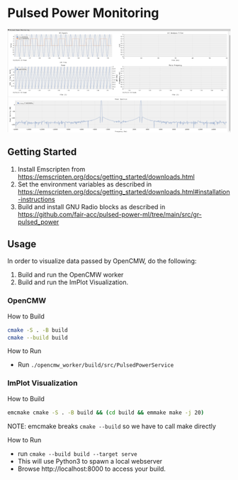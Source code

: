 # Pulsed Power Monitoring

![image](assets/dashboard_screenshot.png)

## Getting Started

1. Install Emscripten from https://emscripten.org/docs/getting_started/downloads.html
2. Set the environment variables as described in https://emscripten.org/docs/getting_started/downloads.html#installation-instructions
3. Build and install GNU Radio blocks as described in https://github.com/fair-acc/pulsed-power-ml/tree/main/src/gr-pulsed_power

## Usage

In order to visualize data passed by OpenCMW, do the following:

1. Build and run the OpenCMW worker
2. Build and run the ImPlot Visualization.

### OpenCMW

How to Build

```bash
cmake -S . -B build
cmake --build build
```

How to Run

- Run `./opencmw_worker/build/src/PulsedPowerService`

### ImPlot Visualization

How to Build

```bash
emcmake cmake -S . -B build && (cd build && emmake make -j 20)
```

NOTE: emcmake breaks `cmake --build` so we have to call make directly

How to Run

- run `cmake --build build --target serve`
- This will use Python3 to spawn a local webserver
- Browse http://localhost:8000 to access your build.
